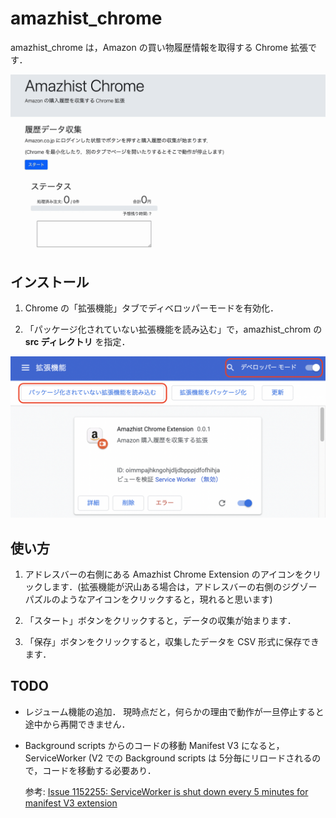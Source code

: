 # amazhist_chrome

amazhist_chrome は，Amazon の買い物履歴情報を取得する Chrome 拡張です．

![スクリーンショット](img/movie.gif)

## インストール

1. Chrome の「拡張機能」タブでディベロッパーモードを有効化．

2. 「パッケージ化されていない拡張機能を読み込む」で，amazhist_chrom の **src ディレクトリ** を指定．

![スクリーンショット](img/usage_1.png)

## 使い方

1. アドレスバーの右側にある Amazhist Chrome Extension のアイコンをクリックします．(拡張機能が沢山ある場合は，アドレスバーの右側のジグゾーパズルのようなアイコンをクリックすると，現れると思います)

2. 「スタート」ボタンをクリックすると，データの収集が始まります．

3. 「保存」ボタンをクリックすると，収集したデータを CSV 形式に保存できます．


## TODO

- レジューム機能の追加．
  現時点だと，何らかの理由で動作が一旦停止すると途中から再開できません．

- Background scripts からのコードの移動
  Manifest V3 になると，ServiceWorker (V2 での Background scripts は 5分毎にリロードされるので，コードを移動する必要あり．

  参考: [Issue 1152255: ServiceWorker is shut down every 5 minutes for manifest V3 extension](https://bugs.chromium.org/p/chromium/issues/detail?id=1152255)
